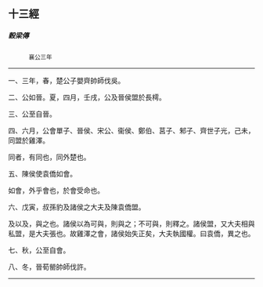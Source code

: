 

## 十三經

##### 穀梁傳
　　　`襄公三年`

* * *

一、三年，春，楚公子嬰齊帥師伐吳。

二、公如晉。夏，四月，壬戌，公及晉侯盟於長樗。

三、公至自晉。

四、六月，公會單子、晉侯、宋公、衞侯、鄭伯、莒子、邾子、齊世子光，己未，同盟於雞澤。

同者，有同也，同外楚也。

五、陳侯使袁僑如會。

如會，外乎會也，於會受命也。

六、戊寅，叔孫豹及諸侯之大夫及陳袁僑盟。

及以及，與之也。諸侯以為可與，則與之；不可與，則釋之。諸侯盟，又大夫相與私盟，是大夫張也。故雞澤之會，諸侯始失正矣，大夫執國權。曰袁僑，異之也。

七、秋，公至自會。

八、冬，晉荀罃帥師伐許。

* * *

